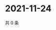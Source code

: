 # 2021-11-24

共 0 条

<!-- BEGIN WEIBO -->
<!-- 最后更新时间 Wed Nov 24 2021 21:20:29 GMT+0800 (China Standard Time) -->

<!-- END WEIBO -->
